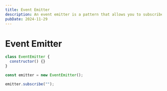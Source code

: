 ```yaml
---
title: Event Emitter
description: An event emitter is a pattern that allows you to subscribe to and emit events.
pubDate: 2024-11-29
---
```


# Event Emitter

```javascript
class EventEmitter {
  constructor() {}
}

const emitter = new EventEmitter();

emitter.subscribe("");
```
